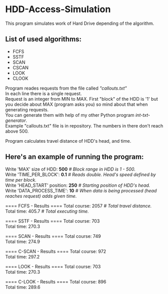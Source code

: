 HDD-Access-Simulation
===
This program simulates work of Hard Drive depending of the algorithm.  

List of used algorithms:
---
- FCFS
- SSTF
- SCAN
- CSCAN
- LOOK
- CLOOK    

Program reades requests from the file called <i>"callouts.txt"</i>  
In each line there is a single request.  
Request is an integer from MIN to MAX.
First "block" of the HDD is '1' but you decide about MAX (program asks you) so mind about that when generating requests.  
You can generate them with help of my other Python program <i>int-txt-generator</i>.  
Example "callouts.txt" file is in repository. The numbers in there don't reach above 500.    

Program calculates travel distance of HDD's head, and time.  

Here's an example of running the program:  
---
Write 'MAX' size of HDD: <b>500</b>       <i># Block range in HDD is 1 - 500.</i>    
Write 'TIME_PER_BLOCK': <b>0.1</b>         <i># Reads double. Head's speed defined by time per block.</i>    
Write 'HEAD_START' position: <b>250</b>   <i># Starting position of HDD's head.</i>    
Write 'DATA_PROCESS_TIME': <b>10</b>       <i># When data is being processed (head reaches request) adds given time.</i>    
  
==== FCFS - Results ====
Total course:  2057         <i># Total travel distance.</i>  
Total time:    405.7        <i># Total executing time.</i>  

==== SSTF - Results ====
Total course:  703  
Total time:    270.3

==== SCAN - Results ====
Total course:  749  
Total time:    274.9

==== C-SCAN - Results ====
Total course:  972  
Total time:    297.2

==== LOOK - Results ====
Total course:  703  
Total time:    270.3

==== C-LOOK - Results ====
Total course:  896  
Total time:    289.6

